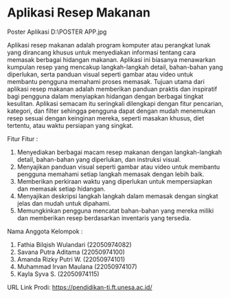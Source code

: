 # Aplikasi Resep Makanan

Poster Aplikasi D:\POSTER APP.jpg

Aplikasi resep makanan adalah program komputer atau perangkat lunak yang dirancang khusus untuk menyediakan informasi tentang cara memasak berbagai hidangan makanan. Aplikasi ini biasanya menawarkan kumpulan resep yang mencakup langkah-langkah detail, bahan-bahan yang diperlukan, serta panduan visual seperti gambar atau video untuk membantu pengguna memahami proses memasak. Tujuan utama dari aplikasi resep makanan adalah memberikan panduan praktis dan inspiratif bagi pengguna dalam menyiapkan hidangan dengan berbagai tingkat kesulitan. Aplikasi semacam itu seringkali dilengkapi dengan fitur pencarian, kategori, dan filter sehingga pengguna dapat dengan mudah menemukan resep sesuai dengan keinginan mereka, seperti masakan khusus, diet tertentu, atau waktu persiapan yang singkat.

Fitur Fitur :
1. Menyediakan berbagai macam resep makanan dengan langkah-langkah detail, bahan-bahan yang diperlukan, dan instruksi visual.
2. Menyajikan panduan visual seperti gambar atau video untuk membantu pengguna memahami setiap langkah memasak dengan lebih baik.
3. Memberikan perkiraan waktu yang diperlukan untuk mempersiapkan dan memasak setiap hidangan.
4. Menyajikan deskripsi langkah langkah dalam memasak dengan singkat jelas dan mudah untuk dipahami.
5. Memungkinkan pengguna mencatat bahan-bahan yang mereka miliki dan memberikan resep berdasarkan inventaris yang tersedia.

Nama Anggota Kelompok :
1. Fathia Bilqish Wulandari (22050974082)
2. Savana Putra Aditama (22050974100)
3. Amanda Rizky Putri W. (22050974101)
4. Muhammad Irvan Maulana (22050974107)
5. Kayla Syva S. (22050974115)

URL Link Prodi:
https://pendidikan-ti.ft.unesa.ac.id/
